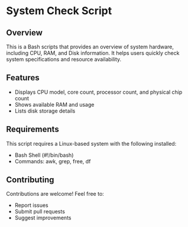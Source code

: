 # System Check Script

## Overview

This is a Bash scripts that provides an overview of system hardware, including CPU, RAM, and Disk information. It helps users quickly check system specifications and resource availability.

## Features

- Displays CPU model, core count, processor count, and physical chip count
- Shows available RAM and usage
- Lists disk storage details

## Requirements

This script requires a Linux-based system with the following installed:
- Bash Shell (#!/bin/bash)
- Commands: awk, grep, free, df

## Contributing

Contributions are welcome! Feel free to:
- Report issues
- Submit pull requests
- Suggest improvements